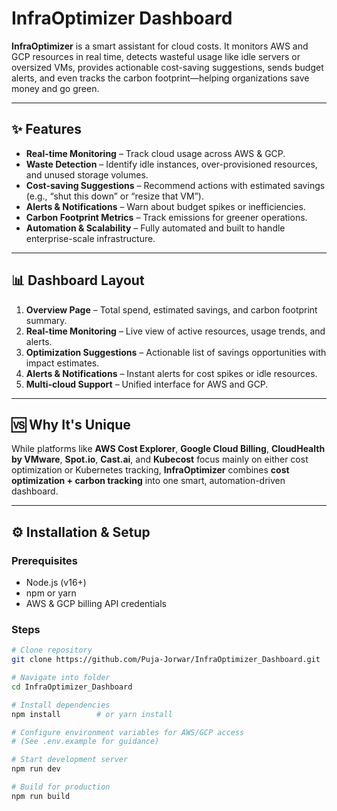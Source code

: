 # InfraOptimizer Dashboard

**InfraOptimizer** is a smart assistant for cloud costs. It monitors AWS and GCP resources in real time, detects wasteful usage like idle servers or oversized VMs, provides actionable cost-saving suggestions, sends budget alerts, and even tracks the carbon footprint—helping organizations save money and go green.

---

## ✨ Features

- **Real-time Monitoring** – Track cloud usage across AWS & GCP.
- **Waste Detection** – Identify idle instances, over-provisioned resources, and unused storage volumes.
- **Cost-saving Suggestions** – Recommend actions with estimated savings (e.g., “shut this down” or “resize that VM”).
- **Alerts & Notifications** – Warn about budget spikes or inefficiencies.
- **Carbon Footprint Metrics** – Track emissions for greener operations.
- **Automation & Scalability** – Fully automated and built to handle enterprise-scale infrastructure.

---

## 📊 Dashboard Layout

1. **Overview Page** – Total spend, estimated savings, and carbon footprint summary.
2. **Real-time Monitoring** – Live view of active resources, usage trends, and alerts.
3. **Optimization Suggestions** – Actionable list of savings opportunities with impact estimates.
4. **Alerts & Notifications** – Instant alerts for cost spikes or idle resources.
5. **Multi-cloud Support** – Unified interface for AWS and GCP.

---

## 🆚 Why It's Unique

While platforms like **AWS Cost Explorer**, **Google Cloud Billing**, **CloudHealth by VMware**, **Spot.io**, **Cast.ai**, and **Kubecost** focus mainly on either cost optimization or Kubernetes tracking, **InfraOptimizer** combines **cost optimization + carbon tracking** into one smart, automation-driven dashboard.

---

## ⚙️ Installation & Setup

### Prerequisites
- Node.js (v16+)
- npm or yarn
- AWS & GCP billing API credentials

### Steps
```bash
# Clone repository
git clone https://github.com/Puja-Jorwar/InfraOptimizer_Dashboard.git

# Navigate into folder
cd InfraOptimizer_Dashboard

# Install dependencies
npm install        # or yarn install

# Configure environment variables for AWS/GCP access
# (See .env.example for guidance)

# Start development server
npm run dev

# Build for production
npm run build
